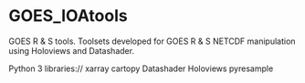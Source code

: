 # GOES_IOAtools
GOES R &amp; S tools.
Toolsets developed for GOES R & S NETCDF manipulation using Holoviews and Datashader.

Python 3 libraries://
xarray
cartopy
Datashader
Holoviews
pyresample

